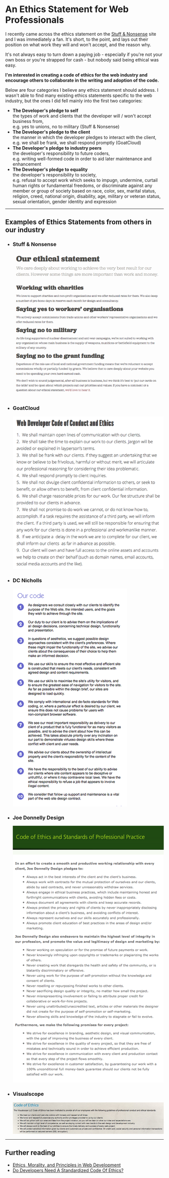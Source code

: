# An Ethics Statement for Web Professionals

I recently came across the ethics statement on the <a href="http://stuffandnonsense.co.uk/ethics">Stuff &amp; Nonsense</a> site and I was immediately a fan. It's short, to the point, and lays out their position on what work they will and won't accept, and the reason why.

It's not always easy to turn down a paying job - especially if you're not your own boss or you're strapped for cash - but nobody said being ethical was easy.

**I'm interested in creating a code of ethics for the web industry and encourage others to collaborate in the writing and adoption of the code.**

Below are four categories I believe any ethics statement should address. I wasn't able to find many existing ethics statements specific to the web industry, but the ones I did fell mainly into the first two categories:</p>

- **The Developer's pledge to self**  
    the types of work and clients that the developer will / won't accept business from,  
    e.g. yes to unions, no to military (Stuff &amp; Nonsense)
- **The Developer's pledge to the client**  
    the manner in which the developer pledges to interact with the client,  
    e.g. we shall be frank, we shall respond promptly (GoatCloud)
- **The Developer's pledge to industry peers**  
    the developer's responsibility to future coders,<br>
    e.g. writing well-formed code in order to aid later maintenance and enhancement
- **The Developer's pledge to equality**  
    the developer's responsibility to society,  
    e.g. refusal to accept work which seeks to impugn, undermine, curtail human rights or fundamental freedoms, or discriminate against any member or group of society based on race, color, sex, marital status, religion, creed, national origin, disability, age, military or veteran status, sexual orientation, gender identity and expression

<hr>

## Examples of Ethics Statements from others in our industry

- ### Stuff &amp; Nonsense
  ![Stuff & Nonsense ethical statement](https://github.com/awestmoreland/web-ethics/raw/master/images/stuffandnonsense.png "Click to visit original")

- ### GoatCloud
  ![GoatCloud code of conduct and ethics](https://github.com/awestmoreland/web-ethics/raw/master/images/goatcloud.png "Click to visit original")

- ### DC Nicholls
  ![DC Nicholls code](https://github.com/awestmoreland/web-ethics/raw/master/images/dcnicholls.png "Click to visit original")

- ### Joe Donnelly Design
  ![Joe Donnelly Design code of ethics and standards of professional practice](https://github.com/awestmoreland/web-ethics/raw/master/images/JoeDonnellyDesign.png "Click to visit original")

- ### Visualscope
  ![Visualscope code of ethics](https://github.com/awestmoreland/web-ethics/raw/master/images/visualscope.png "Click to visit original")

<hr>

## Further reading

- <a href="http://pm4web.blogspot.com/2009/04/ethics-morality-and-principles-in-web.html">Ethics, Morality, and Principles in Web Development</a>
- <a href="http://www.fastcolabs.com/3022968/do-developers-need-a-standardized-code-of-ethics">Do Developers Need A Standardized Code Of Ethics?</a>
